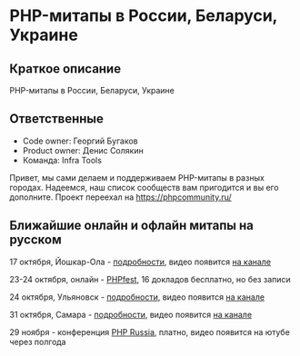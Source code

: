 # PHP-митапы в России, Беларуси, Украине
## Краткое описание
PHP-митапы в России, Беларуси, Украине

## Ответственные

- Code owner: Георгий Бугаков
- Product owner: Денис Солякин
- Команда: Infra Tools



Привет, мы сами делаем и поддерживаем PHP-митапы в разных городах. Надеемся, наш список сообществ вам пригодится и вы его дополните. Проект переехал на https://phpcommunity.ru/

## Ближайшие онлайн и офлайн митапы на русском

17 октября, Йошкар-Ола - [подробности](https://php-yola.timepad.ru/event/1443043/), видео появится [на канале](https://www.youtube.com/channel/UCy2_ZbIr2wEltHL1-wrfRjg) 

23-24 октября, онлайн - [PHPfest](https://2020.phpfest.ru/), 16 докладов бесплатно, но без записи

24 октября, Ульяновск - [подробности](https://phpcommunity.ru/meetup-ulyanovsk), видео появится [на канале](https://www.youtube.com/channel/UCQ5X_o8s14fbozhtxO5BgIA) 

31 октября, Самара - [подробности](https://phpcommunity.ru/meetup-samara), видео появится [на канале](https://www.youtube.com/channel/UCQ5X_o8s14fbozhtxO5BgIA) 

29 ноября - конференция [PHP Russia](https://phprussia.ru/moscow/2020), платно, видео появится на ютубе через полгода

<!-- START doctoc generated TOC please keep comment here to allow auto update -->
<!-- DON'T EDIT THIS SECTION, INSTEAD RE-RUN doctoc TO UPDATE -->

